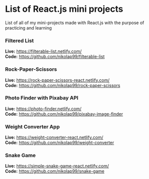 # List of React.js mini projects
List of all of my mini-projects made with React.js with the purpose of practicing and learning

### Filtered List
**Live:** https://filterable-list.netlify.com/ <br/>
**Code:** https://github.com/nikolap99/filterable-list


### Rock-Paper-Scissors
**Live:** https://rock-paper-scissors-react.netlify.com/ <br/>
**Code:** https://github.com/nikolap99/rock-paper-scissors

### Photo Finder with Pixabay API
**Live:** https://photo-finder.netlify.com/ <br/>
**Code:** https://github.com/nikolap99/pixabay-image-finder

### Weight Converter App
**Live:** https://weight-converter-react.netlify.com/ <br/>
**Code:** https://github.com/nikolap99/weight-converter

### Snake Game
**Live:** https://simple-snake-game-react.netlify.com/ <br/>
**Code:** https://github.com/nikolap99/snake-game
